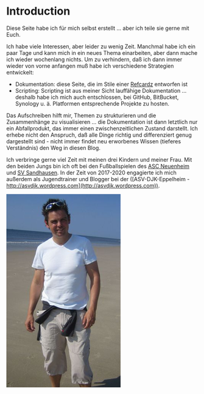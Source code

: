 # Introduction

Diese Seite habe ich für mich selbst erstellt ... aber ich teile sie gerne mit Euch.

Ich habe viele Interessen, aber leider zu wenig Zeit. Manchmal habe ich ein paar Tage und kann mich in ein neues Thema einarbeiten, aber dann mache ich wieder wochenlang nichts. Um zu verhindern, daß ich dann immer wieder von vorne anfangen muß habe ich verschiedene Strategien entwickelt:

* Dokumentation: diese Seite, die im Stile einer [Refcardz](https://dzone.com/refcardz) entworfen ist
* Scripting: Scripting ist aus meiner Sicht lauffähige Dokumentation ... deshalb habe ich mich auch entschlossen, bei GitHub, BitBucket, Synology u. ä. Platformen entsprechende Projekte zu hosten.

Das Aufschreiben hilft mir, Themen zu strukturieren und die Zusammenhänge zu visualisieren ... die Dokumentation ist dann letztlich nur ein Abfallprodukt, das immer einen zwischenzeitlichen Zustand darstellt. Ich erhebe nicht den Anspruch, daß alle Dinge richtig und differenziert genug dargestellt sind - nicht immer findet neu erworbenes Wissen (tieferes Verständnis) den Weg in diesen Blog.

Ich verbringe gerne viel Zeit mit meinen drei Kindern und meiner Frau. Mit den beiden Jungs bin ich oft bei den Fußballspielen des [ASC Neuenheim](https://asc-neuenheim.de/) und [SV Sandhausen](https://www.svs1916.de/nachwuchs/teams/u12.html). In der Zeit von 2017-2020 engagierte ich mich außerdem als Jugendtrainer und Blogger bei der ([ASV-DJK-Eppelheim - http://asvdjk.wordpress.com](http://asvdjk.wordpress.com)).

![Me, myself and I](images/pierre.jpg)

